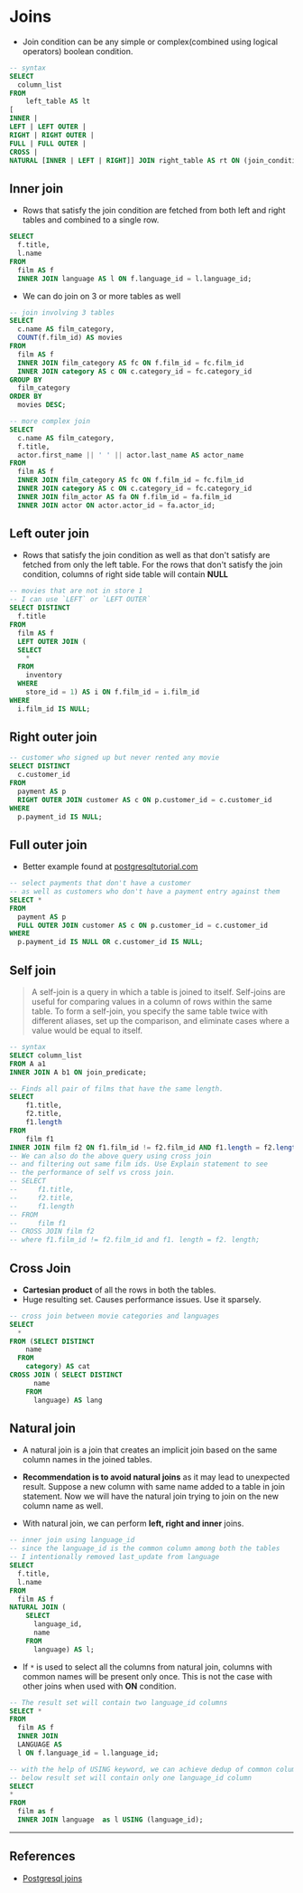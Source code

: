 # Joins

* Join condition can be any simple or complex(combined using logical operators) boolean condition.

```Sql
-- syntax
SELECT
  column_list
FROM
    left_table AS lt
[
INNER |
LEFT | LEFT OUTER |
RIGHT | RIGHT OUTER |
FULL | FULL OUTER |
CROSS |
NATURAL [INNER | LEFT | RIGHT]] JOIN right_table AS rt ON (join_condition);
```

## Inner join

* Rows that satisfy the join condition are fetched from both left and right tables and combined to a single row.

```Sql
SELECT
  f.title,
  l.name
FROM
  film AS f
  INNER JOIN language AS l ON f.language_id = l.language_id;
```

* We can do join on 3 or more tables as well

```Sql
-- join involving 3 tables
SELECT
  c.name AS film_category,
  COUNT(f.film_id) AS movies
FROM
  film AS f
  INNER JOIN film_category AS fc ON f.film_id = fc.film_id
  INNER JOIN category AS c ON c.category_id = fc.category_id
GROUP BY
  film_category
ORDER BY
  movies DESC;

-- more complex join
SELECT
  c.name AS film_category,
  f.title,
  actor.first_name || ' ' || actor.last_name AS actor_name
FROM
  film AS f
  INNER JOIN film_category AS fc ON f.film_id = fc.film_id
  INNER JOIN category AS c ON c.category_id = fc.category_id
  INNER JOIN film_actor AS fa ON f.film_id = fa.film_id
  INNER JOIN actor ON actor.actor_id = fa.actor_id;
```

## Left outer join

* Rows that satisfy the join condition as well as that don't satisfy are fetched from only the left table. For the rows that don't satisfy the join condition, columns of right side table will contain **NULL**

```Sql
-- movies that are not in store 1
-- I can use `LEFT` or `LEFT OUTER`
SELECT DISTINCT
  f.title
FROM
  film AS f
  LEFT OUTER JOIN (
  SELECT
    *
  FROM
    inventory
  WHERE
    store_id = 1) AS i ON f.film_id = i.film_id
WHERE
  i.film_id IS NULL;
```

## Right outer join

```Sql
-- customer who signed up but never rented any movie
SELECT DISTINCT
  c.customer_id
FROM
  payment AS p
  RIGHT OUTER JOIN customer AS c ON p.customer_id = c.customer_id
WHERE
  p.payment_id IS NULL;
```

## Full outer join

* Better example found at [postgresqltutorial.com](https://www.postgresqltutorial.com/postgresql-full-outer-join/)

```Sql
-- select payments that don't have a customer
-- as well as customers who don't have a payment entry against them
SELECT *
FROM
  payment AS p
  FULL OUTER JOIN customer AS c ON p.customer_id = c.customer_id
WHERE
  p.payment_id IS NULL OR c.customer_id IS NULL;
```

## Self join

> A self-join is a query in which a table is joined to itself. Self-joins are useful for comparing values in a column of rows within the same table.
> To form a self-join, you specify the same table twice with different aliases, set up the comparison, and eliminate cases where a value would be equal to itself.

```Sql
-- syntax
SELECT column_list
FROM A a1
INNER JOIN A b1 ON join_predicate;

-- Finds all pair of films that have the same length.
SELECT
    f1.title,
    f2.title,
    f1.length
FROM
    film f1
INNER JOIN film f2 ON f1.film_id != f2.film_id AND f1.length = f2.length;
-- We can also do the above query using cross join
-- and filtering out same film ids. Use Explain statement to see
-- the performance of self vs cross join.
-- SELECT
--     f1.title,
--     f2.title,
--     f1.length
-- FROM
--     film f1
-- CROSS JOIN film f2
-- where f1.film_id != f2.film_id and f1. length = f2. length;
```

## Cross Join

* **Cartesian product** of all the rows in both the tables.
* Huge resulting set. Causes performance issues. Use it sparsely.

```Sql
-- cross join between movie categories and languages
SELECT
  *
FROM (SELECT DISTINCT
    name
  FROM
    category) AS cat
CROSS JOIN ( SELECT DISTINCT
      name
    FROM
      language) AS lang
```

## Natural join

* A natural join is a join that creates an implicit join based on the same column names in the joined tables.

* **Recommendation is to avoid natural joins** as it may lead to unexpected result. Suppose a new column with same name added to a table in join statement. Now we will have the natural join trying to join on the new column name as well.

* With natural join, we can perform **left, right and inner** joins.

```Sql
-- inner join using language_id
-- since the language_id is the common column among both the tables
-- I intentionally removed last_update from language
SELECT
  f.title,
  l.name
FROM
  film AS f
NATURAL JOIN (
    SELECT
      language_id,
      name
    FROM
      language) AS l;
```

* If `*` is used to select all the columns from natural join, columns with common names will be present only once. This is not the case with other joins when used with **ON** condition.

```Sql
-- The result set will contain two language_id columns
SELECT *
FROM
  film AS f
  INNER JOIN
  LANGUAGE AS
  l ON f.language_id = l.language_id;

-- with the help of USING keyword, we can achieve dedup of common columns
-- below result set will contain only one language_id column
SELECT
*
FROM
  film as f
  INNER JOIN language  as l USING (language_id);
```

---

## References

* [Postgresql joins](https://www.postgresqltutorial.com/postgresql-joins/)
